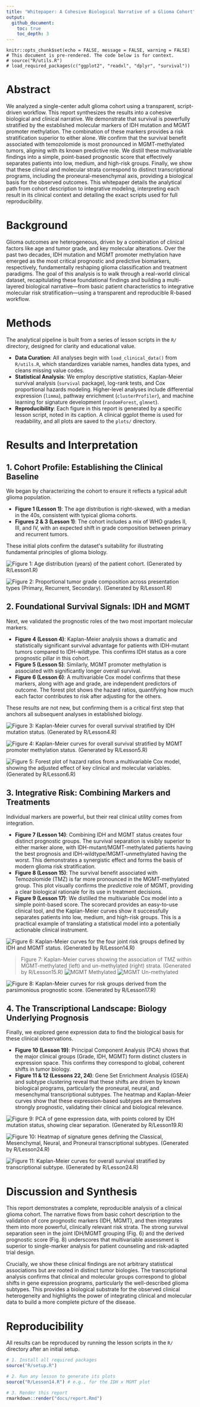 ```yaml
---
title: "Whitepaper: A Cohesive Biological Narrative of a Glioma Cohort"
output:
  github_document:
    toc: true
    toc_depth: 3
---
```


```{r setup, include=FALSE}
knitr::opts_chunk$set(echo = FALSE, message = FALSE, warning = FALSE)
# This document is pre-rendered. The code below is for context.
# source("R/utils.R")
# load_required_packages(c("ggplot2", "readxl", "dplyr", "survival"))
```

# Abstract

We analyzed a single-center adult glioma cohort using a transparent, script-driven workflow. This report synthesizes the results into a cohesive biological and clinical narrative. We demonstrate that survival is powerfully stratified by the established molecular markers of IDH mutation and MGMT promoter methylation. The combination of these markers provides a risk stratification superior to either alone. We confirm that the survival benefit associated with temozolomide is most pronounced in MGMT-methylated tumors, aligning with its known predictive role. We distill these multivariable findings into a simple, point-based prognostic score that effectively separates patients into low, medium, and high-risk groups. Finally, we show that these clinical and molecular strata correspond to distinct transcriptional programs, including the proneural-mesenchymal axis, providing a biological basis for the observed outcomes. This whitepaper details the analytical path from cohort description to integrative modeling, interpreting each result in its clinical context and detailing the exact scripts used for full reproducibility.

# Background

Glioma outcomes are heterogeneous, driven by a combination of clinical factors like age and tumor grade, and key molecular alterations. Over the past two decades, IDH mutation and MGMT promoter methylation have emerged as the most critical prognostic and predictive biomarkers, respectively, fundamentally reshaping glioma classification and treatment paradigms. The goal of this analysis is to walk through a real-world clinical dataset, recapitulating these foundational findings and building a multi-layered biological narrative—from basic patient characteristics to integrative molecular risk stratification—using a transparent and reproducible R-based workflow.

# Methods

The analytical pipeline is built from a series of lesson scripts in the `R/` directory, designed for clarity and educational value.
- **Data Curation**: All analyses begin with `load_clinical_data()` from `R/utils.R`, which standardizes variable names, handles data types, and cleans missing value codes.
- **Statistical Analysis**: We employ descriptive statistics, Kaplan-Meier survival analysis (`survival` package), log-rank tests, and Cox proportional hazards modeling. Higher-level analyses include differential expression (`limma`), pathway enrichment (`clusterProfiler`), and machine learning for signature development (`randomForest`, `glmnet`).
- **Reproducibility**: Each figure in this report is generated by a specific lesson script, noted in its caption. A clinical ggplot theme is used for readability, and all plots are saved to the `plots/` directory.

# Results and Interpretation

## 1. Cohort Profile: Establishing the Clinical Baseline

We began by characterizing the cohort to ensure it reflects a typical adult glioma population.
- **Figure 1 (Lesson 1)**: The age distribution is right-skewed, with a median in the 40s, consistent with typical glioma cohorts.
- **Figures 2 & 3 (Lesson 1)**: The cohort includes a mix of WHO grades II, III, and IV, with an expected shift in grade composition between primary and recurrent tumors.

These initial plots confirm the dataset's suitability for illustrating fundamental principles of glioma biology.

![Figure 1: Age distribution (years) of the patient cohort. (Generated by R/Lesson1.R)](../plots/Lesson1_Age_Distribution.png)

![Figure 2: Proportional tumor grade composition across presentation types (Primary, Recurrent, Secondary). (Generated by R/Lesson1.R)](../plots/Lesson1_Grades_within_PRS.png)

## 2. Foundational Survival Signals: IDH and MGMT

Next, we validated the prognostic roles of the two most important molecular markers.
- **Figure 4 (Lesson 4)**: Kaplan-Meier analysis shows a dramatic and statistically significant survival advantage for patients with IDH-mutant tumors compared to IDH-wildtype. This confirms IDH status as a core prognostic pillar in this cohort.
- **Figure 5 (Lesson 5)**: Similarly, MGMT promoter methylation is associated with significantly longer overall survival.
- **Figure 6 (Lesson 6)**: A multivariable Cox model confirms that these markers, along with age and grade, are independent predictors of outcome. The forest plot shows the hazard ratios, quantifying how much each factor contributes to risk after adjusting for the others.

These results are not new, but confirming them is a critical first step that anchors all subsequent analyses in established biology.

![Figure 3: Kaplan-Meier curves for overall survival stratified by IDH mutation status. (Generated by R/Lesson4.R)](../plots/Lesson4_KM_by_IDH.png)

![Figure 4: Kaplan-Meier curves for overall survival stratified by MGMT promoter methylation status. (Generated by R/Lesson5.R)](../plots/Lesson5_KM_by_MGMT.png)

![Figure 5: Forest plot of hazard ratios from a multivariable Cox model, showing the adjusted effect of key clinical and molecular variables. (Generated by R/Lesson6.R)](../plots/Lesson6_Cox_Forest_Plot.png)

## 3. Integrative Risk: Combining Markers and Treatments

Individual markers are powerful, but their real clinical utility comes from integration.
- **Figure 7 (Lesson 14)**: Combining IDH and MGMT status creates four distinct prognostic groups. The survival separation is visibly superior to either marker alone, with IDH-mutant/MGMT-methylated patients having the best prognosis and IDH-wildtype/MGMT-unmethylated having the worst. This demonstrates a synergistic effect and forms the basis of modern glioma risk stratification.
- **Figure 8 (Lesson 15)**: The survival benefit associated with Temozolomide (TMZ) is far more pronounced in the MGMT-methylated group. This plot visually confirms the *predictive* role of MGMT, providing a clear biological rationale for its use in treatment decisions.
- **Figure 9 (Lesson 17)**: We distilled the multivariable Cox model into a simple point-based score. The scorecard provides an easy-to-use clinical tool, and the Kaplan-Meier curves show it successfully separates patients into low, medium, and high-risk groups. This is a practical example of translating a statistical model into a potentially actionable clinical instrument.

![Figure 6: Kaplan-Meier curves for the four joint risk groups defined by IDH and MGMT status. (Generated by R/Lesson14.R)](../plots/Lesson14_KM_by_IDH_MGMT.png)

> Figure 7: Kaplan-Meier curves showing the association of TMZ within MGMT-methylated (left) and un-methylated (right) strata. (Generated by R/Lesson15.R)
![MGMT Methylated](../plots/Lesson15_KM_Treatment_by_MGMT_methylated.png)
![MGMT Un-methylated](../plots/Lesson15_KM_Treatment_by_MGMT_un-methylated.png)


![Figure 8: Kaplan-Meier curves for risk groups derived from the parsimonious prognostic score. (Generated by R/Lesson17.R)](../plots/Lesson17_Score_KM_by_Tertile.png)

## 4. The Transcriptional Landscape: Biology Underlying Prognosis

Finally, we explored gene expression data to find the biological basis for these clinical observations.
- **Figure 10 (Lesson 19)**: Principal Component Analysis (PCA) shows that the major clinical groups (Grade, IDH, MGMT) form distinct clusters in expression space. This confirms they correspond to global, coherent shifts in tumor biology.
- **Figure 11 & 12 (Lessons 22, 24)**: Gene Set Enrichment Analysis (GSEA) and subtype clustering reveal that these shifts are driven by known biological programs, particularly the proneural, neural, and mesenchymal transcriptional subtypes. The heatmap and Kaplan-Meier curves show that these expression-based subtypes are themselves strongly prognostic, validating their clinical and biological relevance.

![Figure 9: PCA of gene expression data, with points colored by IDH mutation status, showing clear separation. (Generated by R/Lesson19.R)](../plots/Lesson19_PCA_by_IDH.png)

![Figure 10: Heatmap of signature genes defining the Classical, Mesenchymal, Neural, and Proneural transcriptional subtypes. (Generated by R/Lesson24.R)](../plots/Lesson24_Subtype_Heatmap.png)

![Figure 11: Kaplan-Meier curves for overall survival stratified by transcriptional subtype. (Generated by R/Lesson24.R)](../plots/Lesson24_KM_by_Subtype.png)

# Discussion and Synthesis

This report demonstrates a complete, reproducible analysis of a clinical glioma cohort. The narrative flows from basic cohort description to the validation of core prognostic markers (IDH, MGMT), and then integrates them into more powerful, clinically relevant risk strata. The strong survival separation seen in the joint IDH/MGMT grouping (Fig. 6) and the derived prognostic score (Fig. 8) underscores that multivariable assessment is superior to single-marker analysis for patient counseling and risk-adapted trial design.

Crucially, we show these clinical findings are not arbitrary statistical associations but are rooted in distinct tumor biologies. The transcriptional analysis confirms that clinical and molecular groups correspond to global shifts in gene expression programs, particularly the well-described glioma subtypes. This provides a biological substrate for the observed clinical heterogeneity and highlights the power of integrating clinical and molecular data to build a more complete picture of the disease.

# Reproducibility

All results can be reproduced by running the lesson scripts in the `R/` directory after an initial setup.
```r
# 1. Install all required packages
source("R/setup.R")

# 2. Run any lesson to generate its plots
source("R/Lesson14.R") # e.g., for the IDH x MGMT plot

# 3. Render this report
rmarkdown::render("docs/report.Rmd")
```
